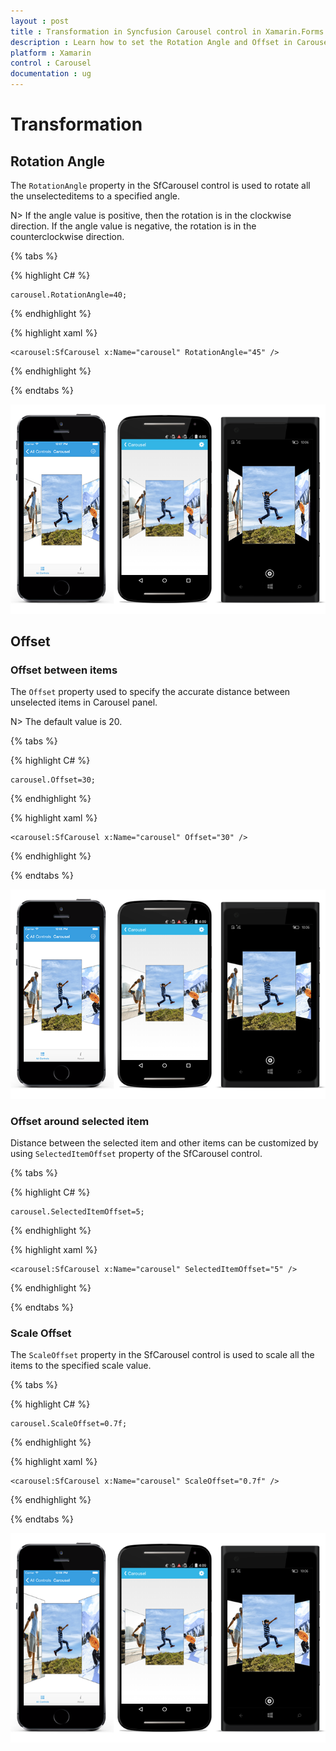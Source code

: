 ```yaml
---
layout : post
title : Transformation in Syncfusion Carousel control in Xamarin.Forms
description : Learn how to set the Rotation Angle and Offset in Carousel for Xamarin.Forms
platform : Xamarin
control : Carousel
documentation : ug
---
```


# Transformation

## Rotation Angle

The `RotationAngle` property in the SfCarousel control is used to rotate all the unselecteditems to a specified angle. 

N> If the angle value is positive, then the rotation is in the clockwise direction. If the angle value is negative, the rotation is in the counterclockwise direction. 

{% tabs %}

{% highlight C# %}

	carousel.RotationAngle=40;

{% endhighlight %}

{% highlight xaml %}

	<carousel:SfCarousel x:Name="carousel" RotationAngle="45" />
	
{% endhighlight %}

{% endtabs %}

![](images/rotationangle.png)

## Offset

### Offset between items

The `Offset` property used to specify the accurate distance between unselected items in Carousel panel.  

N> The default value is 20.

{% tabs %}

{% highlight C# %}

	carousel.Offset=30;

{% endhighlight %}

{% highlight xaml %}

	<carousel:SfCarousel x:Name="carousel" Offset="30" />
	
{% endhighlight %}

{% endtabs %}

![](images/offset.png)

### Offset around selected item

Distance between the selected item and other items can be customized by using `SelectedItemOffset` property of the SfCarousel control.

{% tabs %}

{% highlight C# %}

	carousel.SelectedItemOffset=5;

{% endhighlight %}

{% highlight xaml %}

	<carousel:SfCarousel x:Name="carousel" SelectedItemOffset="5" />
	
{% endhighlight %}

{% endtabs %}

### Scale Offset

The `ScaleOffset` property in the SfCarousel control is used to scale all the items to the specified scale value.

{% tabs %}

{% highlight C# %}
	
	carousel.ScaleOffset=0.7f;

{% endhighlight %}

{% highlight xaml %}

	<carousel:SfCarousel x:Name="carousel" ScaleOffset="0.7f" />
	
{% endhighlight %}

{% endtabs %}

![](images/scaleoffset.png)

